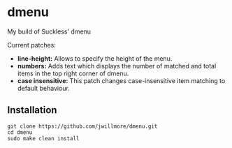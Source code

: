 # dmenu
My build of Suckless' dmenu

Current patches:
  - **line-height:** Allows to specify the height of the menu.
  - **numbers:** Adds text which displays the number of matched and total items in the top right corner of dmenu.
  - **case insensitive:** This patch changes case-insensitive item matching to default behaviour.

Installation
--------------
``` 
git clone https://github.com/jwillmore/dmenu.git
cd dmenu
sudo make clean install
```
